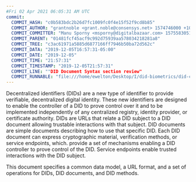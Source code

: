```yaml
---
#Fri 02 Apr 2021 06:05:31 AM UTC
commit:
  COMMIT_HASH: "c0b583bdc2b26d7fc1009fc0f4e15f52f9cd8b85"
  COMMIT_AUTHOR: "grantnoble <grant.noble@consensys.net> 1574746000 +1000"
  COMMIT_COMMITTER: "Manu Sporny <msporny@digitalbazaar.com> 1575583051 -0500"
  COMMIT_PARENT: "01481fcf45acf9c992d75939aa578034218281a8"
  COMMIT_TREE: "c3ac61971a5885d6877166ff7946b50ba72d562c"
  COMMIT_DATA: "2019-12-05T16:57:31-05:00"
  COMMIT_DATE: "2019-12-05"
  COMMIT_TIME: "21:57:31"
  COMMIT_TIMESTAMP: "2019-12-05T21:57:31"
  COMMIT_LINE: ""DID Document Syntax section review"
  COMMIT_RUNNABLE: "file:///home/ewelton/Desktop/I/did-biometrics/did-core-dataset/analysis/gitinfo/c0b583bdc2b26d7fc1009fc0f4e15f52f9cd8b85/snapshot/index.html"
---
```


<section id="abstract">
<p>
<a>Decentralized identifiers</a> (DIDs) are a new type of identifier to
provide verifiable, decentralized digital identity. These new identifiers are
designed to enable the controller of a <a>DID</a> to prove control over
it and to be implemented independently of any centralized registry, identity
provider, or certificate authority. <a>DIDs</a> are URLs that relate a
<a>DID subject</a> to a <a>DID document</a> allowing trustable interactions with
that subject. <a>DID documents</a> are simple documents describing how to use
that specific <a>DID</a>. Each <a>DID document</a> can express cryptographic
material, verification methods, or <a>service endpoints</a>, which. provide a
set of mechanisms enabling a <a>DID controller</a> to prove control of the
<a>DID</a>. <a>Service endpoints</a> enable trusted interactions with the
<a>DID subject</a>.
    </p>
<p>
This document specifies a common data model, a URL format, and a set of
operations for <a>DIDs</a>, <a>DID documents</a>, and <a>DID methods</a>.
    </p>
</section>
